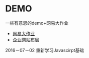 # DEMO
一些有意思的demo+网易大作业

- [网易大作业](http://guowenfh.github.io/DEMO/EDU/index.html)
- [企业网站布局](http://guowenfh.github.io/DEMO/imooc/enterprise/index.html)

2016－07－02
重新学习Javascirpt基础
